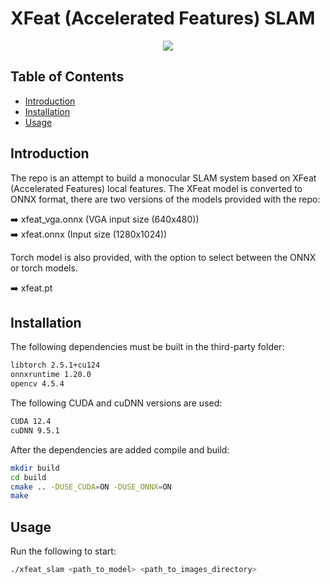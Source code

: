 # XFeat (Accelerated Features) SLAM

<p align="center">
  <img src="assets/xfeat_slam.gif">
</p>

## Table of Contents
- [Introduction](#introduction)
- [Installation](#installation)
- [Usage](#usage)

## Introduction
The repo is an attempt to build a monocular SLAM system based on XFeat (Accelerated Features) local features. 
The XFeat model is converted to ONNX format, there are two versions of the models provided with the repo:

:arrow_right: xfeat_vga.onnx (VGA input size (640x480)) <br>
:arrow_right: xfeat.onnx (Input size (1280x1024)) <br>

Torch model is also provided, with the option to select between the ONNX or torch models.

:arrow_right: xfeat.pt <br>


## Installation
The following dependencies must be built in the third-party folder:
```bash
libtorch 2.5.1+cu124
onnxruntime 1.20.0
opencv 4.5.4
```

The following CUDA and cuDNN versions are used:
```bash
CUDA 12.4
cuDNN 9.5.1
```

After the dependencies are added compile and build:
```bash 
mkdir build
cd build
cmake .. -DUSE_CUDA=ON -DUSE_ONNX=ON
make
```

## Usage
Run the following to start:
```bash 
./xfeat_slam <path_to_model> <path_to_images_directory>
```